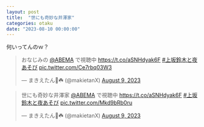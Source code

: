 ```yaml
---
layout: post
title:  "世にも奇妙な井澤家"
categories: otaku
date: "2023-08-10 00:00:00"
---
```


何いってんのｗ？

<blockquote class="twitter-tweet tw-align-center"><p lang="ja" dir="ltr">おなじみの <a href="https://twitter.com/ABEMA?ref_src=twsrc%5Etfw">@ABEMA</a> で視聴中 <a href="https://t.co/aSNHdyak6F">https://t.co/aSNHdyak6F</a> <a href="https://twitter.com/hashtag/%E4%B8%8A%E5%9D%82%E9%88%B4%E6%9C%A8%E3%81%A8%E5%A4%9C%E3%81%82%E3%81%9D%E3%81%B3?src=hash&amp;ref_src=twsrc%5Etfw">#上坂鈴木と夜あそび</a> <a href="https://t.co/Ce7rbq03W3">pic.twitter.com/Ce7rbq03W3</a></p>&mdash; まきえたん🥦☘️ (@makietanX) <a href="https://twitter.com/makietanX/status/1689274567074713600?ref_src=twsrc%5Etfw">August 9, 2023</a></blockquote> <script async src="https://platform.twitter.com/widgets.js" charset="utf-8"></script>

<blockquote class="twitter-tweet tw-align-center"><p lang="ja" dir="ltr">世にも奇妙な井澤家 <a href="https://twitter.com/ABEMA?ref_src=twsrc%5Etfw">@ABEMA</a> で視聴中 <a href="https://t.co/aSNHdyak6F">https://t.co/aSNHdyak6F</a> <a href="https://twitter.com/hashtag/%E4%B8%8A%E5%9D%82%E9%88%B4%E6%9C%A8%E3%81%A8%E5%A4%9C%E3%81%82%E3%81%9D%E3%81%B3?src=hash&amp;ref_src=twsrc%5Etfw">#上坂鈴木と夜あそび</a> <a href="https://t.co/Mkd9bRb0ru">pic.twitter.com/Mkd9bRb0ru</a></p>&mdash; まきえたん🥦☘️ (@makietanX) <a href="https://twitter.com/makietanX/status/1689275233398661120?ref_src=twsrc%5Etfw">August 9, 2023</a></blockquote> <script async src="https://platform.twitter.com/widgets.js" charset="utf-8"></script>
